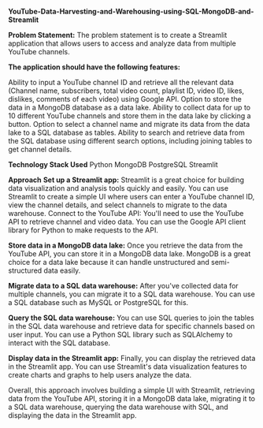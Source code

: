 **YouTube-Data-Harvesting-and-Warehousing-using-SQL-MongoDB-and-Streamlit**

**Problem Statement:**
The problem statement is to create a Streamlit application that allows users to access and analyze data from multiple YouTube channels.

**The application should have the following features:**

  Ability to input a YouTube channel ID and retrieve all the relevant data (Channel name, subscribers, total video count, playlist ID, video ID, likes, dislikes, comments of each video) using Google API.
 Option to store the data in a MongoDB database as a data lake.
 Ability to collect data for up to 10 different YouTube channels and store them in the data lake by clicking a button.
 Option to select a channel name and migrate its data from the data lake to a SQL database as tables.
Ability to search and retrieve data from the SQL database using different search options, including joining tables to get channel details.

**Technology Stack Used**
Python 
MongoDB
PostgreSQL
Streamlit 

**Approach**
**Set up a Streamlit app:** Streamlit is a great choice for building data visualization and analysis tools quickly and easily. You can use Streamlit to create a simple UI where users can enter a YouTube channel ID, view the channel details, and select channels to migrate to the data warehouse.
Connect to the YouTube API: You'll need to use the YouTube API to retrieve channel and video data. You can use the Google API client library for Python to make requests to the API.

**Store data in a MongoDB data lake:** Once you retrieve the data from the YouTube API, you can store it in a MongoDB data lake. MongoDB is a great choice for a data lake because it can handle unstructured and semi-structured data easily.

**Migrate data to a SQL data warehouse:** After you've collected data for multiple channels, you can migrate it to a SQL data warehouse. You can use a SQL database such as MySQL or PostgreSQL for this.

**Query the SQL data warehouse:** You can use SQL queries to join the tables in the SQL data warehouse and retrieve data for specific channels based on user input. You can use a Python SQL library such as SQLAlchemy to interact with the SQL database.

**Display data in the Streamlit app:** Finally, you can display the retrieved data in the Streamlit app. You can use Streamlit's data visualization features to create charts and graphs to help users analyze the data.

Overall, this approach involves building a simple UI with Streamlit, retrieving data from the YouTube API, storing it in a MongoDB data lake, migrating it to a SQL data warehouse, querying the data warehouse with SQL, and displaying the data in the Streamlit app.

